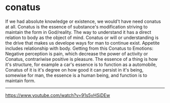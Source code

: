 # conatus

<!-- Conatus is ethics in the sense of the exercise of a martial art -->

If we had absolute knowledge or existence, we would't have need conatus at all.
Conatus is the essence of substance's modification striving to maintain the form in God/reality.
The way to understand it has a direct relation to body as the object of mind.
Conatus or will or understanding is the drive that makes us develope ways for man to continue exist.
Appetite includes relationship with body.
Getting from this Conatus to Emotions:
Negative perception is pain, which decrease the power of activity or Conatus, contrariwise positive is pleasure.
The essence of a thing is how it's structure, for example a car's essence is to function as a automobile, Conatus of it is it's degree on how good it can persist in it's being, somewise for man, the essence is a human being, and function is to maintain form.

---

https://www.youtube.com/watch?v=91s5vHSjDEw

